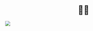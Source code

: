 <h1 align="center">👨‍💻</h1>
<a align="center" href="https://github.com/standard/standard">
   <img src="https://cdn.rawgit.com/standard/standard/master/badge.svg" />
</a>
